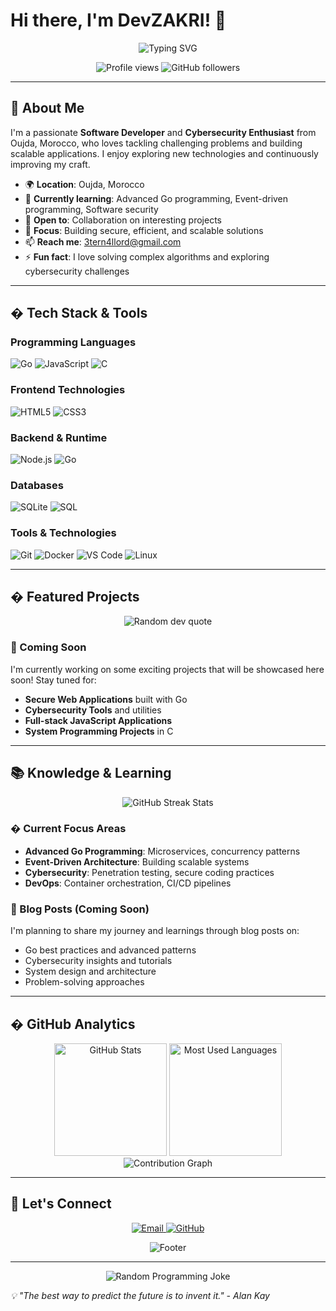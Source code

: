 # Hi there, I'm DevZAKRI! 👋

<div align="center">
  <img src="https://readme-typing-svg.herokuapp.com?font=Fira+Code&pause=1000&color=36BCF7&center=true&vCenter=true&width=435&lines=Software+Developer;Cybersecurity+Enthusiast;Problem+Solver;Always+Learning+New+Tech" alt="Typing SVG" />
</div>

<p align="center">
  <img src="https://komarev.com/ghpvc/?username=devzakri&label=Profile%20views&color=0e75b6&style=flat" alt="Profile views" />
  <img src="https://img.shields.io/github/followers/devzakri?label=Followers&style=social" alt="GitHub followers" />
</p>

---

## 🚀 About Me

I'm a passionate **Software Developer** and **Cybersecurity Enthusiast** from Oujda, Morocco, who loves tackling challenging problems and building scalable applications. I enjoy exploring new technologies and continuously improving my craft.

- 🌍 **Location**: Oujda, Morocco
- 🌱 **Currently learning**: Advanced Go programming, Event-driven programming, Software security
- 💼 **Open to**: Collaboration on interesting projects
- 🎯 **Focus**: Building secure, efficient, and scalable solutions
- 📫 **Reach me**: [3tern4llord@gmail.com](mailto:3tern4llord@gmail.com)
- ⚡ **Fun fact**: I love solving complex algorithms and exploring cybersecurity challenges

---

## �️ Tech Stack & Tools

### Programming Languages
<p align="left">
  <img src="https://img.shields.io/badge/Go-00ADD8?style=for-the-badge&logo=go&logoColor=white" alt="Go" />
  <img src="https://img.shields.io/badge/JavaScript-F7DF1E?style=for-the-badge&logo=javascript&logoColor=black" alt="JavaScript" />
  <img src="https://img.shields.io/badge/C-00599C?style=for-the-badge&logo=c&logoColor=white" alt="C" />
</p>

### Frontend Technologies
<p align="left">
  <img src="https://img.shields.io/badge/HTML5-E34F26?style=for-the-badge&logo=html5&logoColor=white" alt="HTML5" />
  <img src="https://img.shields.io/badge/CSS3-1572B6?style=for-the-badge&logo=css3&logoColor=white" alt="CSS3" />
</p>

### Backend & Runtime
<p align="left">
  <img src="https://img.shields.io/badge/Node.js-43853D?style=for-the-badge&logo=node.js&logoColor=white" alt="Node.js" />
  <img src="https://img.shields.io/badge/Go-00ADD8?style=for-the-badge&logo=go&logoColor=white" alt="Go" />
</p>

### Databases
<p align="left">
  <img src="https://img.shields.io/badge/SQLite-07405E?style=for-the-badge&logo=sqlite&logoColor=white" alt="SQLite" />
  <img src="https://img.shields.io/badge/SQL-4479A1?style=for-the-badge&logo=mysql&logoColor=white" alt="SQL" />
</p>

### Tools & Technologies
<p align="left">
  <img src="https://img.shields.io/badge/Git-F05032?style=for-the-badge&logo=git&logoColor=white" alt="Git" />
  <img src="https://img.shields.io/badge/Docker-2496ED?style=for-the-badge&logo=docker&logoColor=white" alt="Docker" />
  <img src="https://img.shields.io/badge/VS_Code-007ACC?style=for-the-badge&logo=visual-studio-code&logoColor=white" alt="VS Code" />
  <img src="https://img.shields.io/badge/Linux-FCC624?style=for-the-badge&logo=linux&logoColor=black" alt="Linux" />
</p>

---

## � Featured Projects

<div align="center">
  <img src="https://readme-quotes-api.herokuapp.com/quote?theme=dark&animation=grow_out_in&layout=default&font=default" alt="Random dev quote"/>
</div>

### 🔗 Coming Soon
I'm currently working on some exciting projects that will be showcased here soon! Stay tuned for:
- **Secure Web Applications** built with Go
- **Cybersecurity Tools** and utilities
- **Full-stack JavaScript Applications**
- **System Programming Projects** in C

---

## 📚 Knowledge & Learning

<div align="center">
  <img src="https://github-readme-streak-stats.herokuapp.com/?user=devzakri&theme=dark&hide_border=true" alt="GitHub Streak Stats" />
</div>

### � Current Focus Areas
- **Advanced Go Programming**: Microservices, concurrency patterns
- **Event-Driven Architecture**: Building scalable systems
- **Cybersecurity**: Penetration testing, secure coding practices
- **DevOps**: Container orchestration, CI/CD pipelines

### 📖 Blog Posts (Coming Soon)
I'm planning to share my journey and learnings through blog posts on:
- Go best practices and advanced patterns
- Cybersecurity insights and tutorials
- System design and architecture
- Problem-solving approaches

---

## � GitHub Analytics

<div align="center">
  <img height="180em" src="https://github-readme-stats.vercel.app/api?username=devzakri&show_icons=true&theme=dark&include_all_commits=true&count_private=true&hide_border=true" alt="GitHub Stats" />
  <img height="180em" src="https://github-readme-stats.vercel.app/api/top-langs/?username=devzakri&layout=compact&theme=dark&hide_border=true" alt="Most Used Languages" />
</div>

<div align="center">
  <img src="https://github-readme-activity-graph.vercel.app/graph?username=devzakri&theme=react-dark&hide_border=true&area=true" alt="Contribution Graph" />
</div>

---

## 🤝 Let's Connect

<p align="center">
  <a href="mailto:3tern4llord@gmail.com">
    <img src="https://img.shields.io/badge/Email-D14836?style=for-the-badge&logo=gmail&logoColor=white" alt="Email" />
  </a>
  <a href="https://github.com/devzakri">
    <img src="https://img.shields.io/badge/GitHub-100000?style=for-the-badge&logo=github&logoColor=white" alt="GitHub" />
  </a>
</p>

<div align="center">
  <img src="https://capsule-render.vercel.app/api?type=waving&color=gradient&height=100&section=footer" alt="Footer" />
</div>

---

<div align="center">
  <img src="https://readme-jokes.vercel.app/api?theme=dark" alt="Random Programming Joke" />
</div>

*💡 "The best way to predict the future is to invent it." - Alan Kay*
